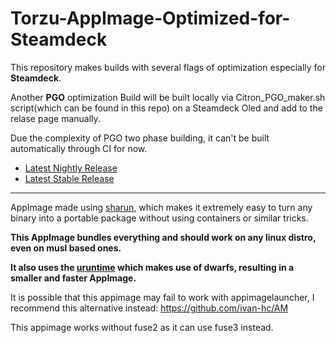 # Torzu-AppImage-Optimized-for-Steamdeck

This repository makes builds with several flags of optimization especially for **Steamdeck**.

Another **PGO** optimization Build will be built locally via Citron_PGO_maker.sh script(which can be found in this repo) on a Steamdeck Oled and add to the relase page manually.

Due the complexity of PGO two phase building, it can't be built automatically through CI for now.

* [Latest Nightly Release](https://github.com/pflyly/Torzu-AppImage/releases/tag/nightly)
* [Latest Stable Release](https://github.com/pflyly/Torzu-AppImage/releases/latest)

---------------------------------------------------------------

AppImage made using [sharun](https://github.com/VHSgunzo/sharun), which makes it extremely easy to turn any binary into a portable package without using containers or similar tricks.

**This AppImage bundles everything and should work on any linux distro, even on musl based ones.**

**It also uses the [uruntime](https://github.com/VHSgunzo/uruntime) which makes use of dwarfs, resulting in a smaller and faster AppImage.**

It is possible that this appimage may fail to work with appimagelauncher, I recommend this alternative instead: https://github.com/ivan-hc/AM

This appimage works without fuse2 as it can use fuse3 instead.
